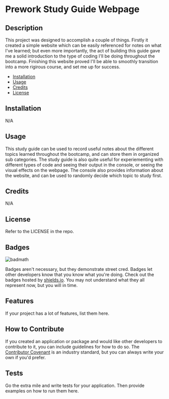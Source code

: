 # Prework Study Guide Webpage
## Description

This project was designed to accomplish a couple of things. Firstly it created a simple website which can be easily referenced for notes on what I've learned; but even more importantly, the act of building this guide gave me a solid introduction to the type of coding I'll be doing throughout the bootcamp. Finishing this website proved I'll be able to smoothly transition into a more rigirous course, and set me up for success.


- [Installation](#installation)
- [Usage](#usage)
- [Credits](#credits)
- [License](#license)

## Installation

N/A

## Usage

This study guide can be used to record useful notes about the different topics learned throughout the bootcamp, and can store them in organized sub categories. The study guide is also quite useful for experiementing with different types of code and seeing their output in the console, or seeing the visual effects on the webpage. The console also provides information about the website, and can be used to randomly decide which topic to study first.

## Credits

N/A

## License

Refer to the LICENSE in the repo.

## Badges

![badmath](https://img.shields.io/github/languages/top/nielsenjared/badmath)

Badges aren't necessary, but they demonstrate street cred. Badges let other developers know that you know what you're doing. Check out the badges hosted by [shields.io](https://shields.io/). You may not understand what they all represent now, but you will in time.

## Features

If your project has a lot of features, list them here.

## How to Contribute

If you created an application or package and would like other developers to contribute to it, you can include guidelines for how to do so. The [Contributor Covenant](https://www.contributor-covenant.org/) is an industry standard, but you can always write your own if you'd prefer.

## Tests

Go the extra mile and write tests for your application. Then provide examples on how to run them here.
